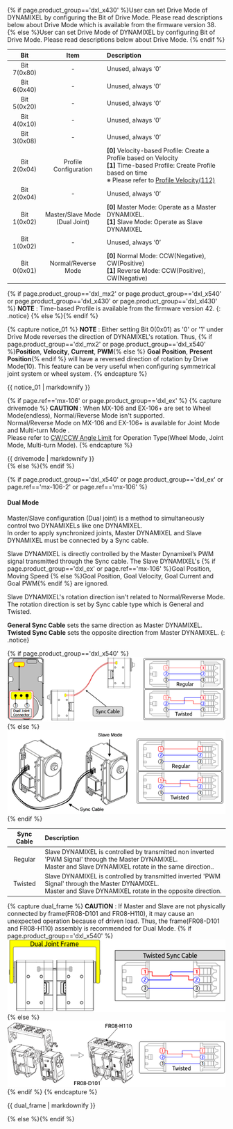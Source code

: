 {% if page.product_group=='dxl_x430' %}User can set Drive Mode of DYNAMIXEL by configuring the Bit of Drive Mode. Please read descriptions below about Drive Mode which is available from the firmware version 38.
{% else %}User can set Drive Mode of DYNAMIXEL by configuring Bit of Drive Mode. Please read descriptions below about Drive Mode. 
{% endif %}

|     Bit     |                Item                 | Description                                                                                                                                                                                                                                                                                                                                      |
|:-----------:|:-----------------------------------:|:-------------------------------------------------------------------------------------------------------------------------------------------------------------------------------------------------------------------------------------------------------------------------------------------------------------------------------------------------|
| Bit 7(0x80) |                  -                  | Unused, always ‘0’                                                                                                                                                                                                                                                                                                                               |
| Bit 6(0x40) |                  -                  | Unused, always ‘0’                                                                                                                                                                                                                                                                                                                               |
| Bit 5(0x20) |                  -                  | Unused, always ‘0’                                                                                                                                                                                                                                                                                                                               |
| Bit 4(0x10) |                  -                  | Unused, always ‘0’                                                                                                                                                                                                                                                                                                                               |
| Bit 3(0x08) |                  -                  | Unused, always ‘0’                                                                                                                                                                                         |{% if page.product_group=='dxl_x430' or page.product_group=='dxl_x540' or page.product_group=='dxl_xl430' or page.ref=='mx-106-2' %} |
| Bit 2(0x04) |        Profile Configuration        | **[0]** Velocity-based Profile:  Create a Profile based on Velocity<br />**[1]** Time-based Profile: Create Profile based on time <br />※ Please refer to [Profile Velocity(112)](#profile-velocity112) |{% else %}                                                                                                                              |
| Bit 2(0x04) |                  -                  | Unused, always ‘0’                                                                                                                                                                                          |{% endif %}{% if page.product_group=='dxl_x540' or page.product_group=='dxl_ex' or page.ref=='mx-106-2' or page.ref=='mx-106' %}    |
| Bit 1(0x02) | Master/Slave Mode<br />(Dual Joint) | **[0]** Master Mode: Operate as a Master DYNAMIXEL.<br />**[1]** Slave Mode: Operate as Slave DYNAMIXEL                                                                                                          |{% else %}                                                                                                                     |
| Bit 1(0x02) |                  -                  | Unused, always ‘0’                                                                                                                                                                                           |{% endif %}                                                                                                                        |
| Bit 0(0x01) |         Normal/Reverse Mode         | **[0]** Normal Mode: CCW(Negative), CW(Positive)<br />**[1]** Reverse Mode: CCW(Positive), CW(Negative)                                                                                                                                                                                                                                          |


{% if page.product_group=='dxl_mx2' or page.product_group=='dxl_x540' or page.product_group=='dxl_x430' or page.product_group=='dxl_xl430' %}
**NOTE** : Time-based Profile is available from the firmware version 42.
{: .notice}
{% else %}{% endif %}

{% capture notice_01 %}
**NOTE** : Either setting Bit 0(0x01) as '0' or '1' under Drive Mode reverses the direction of DYNAMIXEL's rotation. Thus, {% if page.product_group=='dxl_mx2' or page.product_group=='dxl_x540' %}**Position**, **Velocity**, **Current**, **PWM**{% else %} **Goal Position**, **Present Position**{% endif %} will have a reversed direction of rotation by Drive Mode(10). 
This feature can be very useful when configuring symmetrical joint system or wheel system.
{% endcapture %}
<div class="notice">{{ notice_01 | markdownify }}</div>

{% if page.ref=='mx-106' or page.product_group=='dxl_ex' %}
{% capture drivemode %}
**CAUTION** : When MX-106 and EX-106+ are set to Wheel Mode(endless), Normal/Reverse Mode isn't supported.    
Normal/Reverse Mode on MX-106 and EX-106+ is available for Joint Mode and Multi-turn Mode .  
Please refer to [CW/CCW Angle Limit](#cwccw-angle-limit6-8) for Operation Type(Wheel Mode, Joint Mode, Multi-turn Mode).
{% endcapture %}
<div class="notice--warning">{{ drivemode | markdownify }}</div>
{% else %}{% endif %}


{% if page.product_group=='dxl_x540' or page.product_group=='dxl_ex' or page.ref=='mx-106-2' or page.ref=='mx-106' %}
#### Dual Mode
Master/Slave configuration (Dual joint) is a method to simultaneously control two DYNAMIXELs like one DYNAMIXEL.  
In order to apply synchronized joints, Master DYNAMIXEL and Slave DYNAMIXEL must be connected by a Sync cable.  

Slave DYNAMIXEL is directly controlled by the Master Dynamixel’s PWM signal transmitted through the Sync cable. The Slave DYNAMIXEL's {% if page.product_group=='dxl_ex' or page.ref=='mx-106' %}Goal Position, Moving Speed {% else %}Goal Position, Goal Velocity, Goal Current and Goal PWM{% endif %} are ignored.

Slave DYNAMIXEL's rotation direction isn't related to Normal/Reverse Mode. The rotation direction is set by Sync cable type which is General and Twisted.

**General Sync Cable** sets the same direction as Master DYNAMIXEL.  
**Twisted Sync Cable** sets the opposite direction from Master DYNAMIXEL.
{: .notice}

{% if page.product_group=='dxl_x540' %}
![](/assets/images/dxl/x/x-series_dual_joint.png)
{% else %}
![](/assets/images/dxl/ex/ex-106_dual.png)
{% endif %}

| Sync Cable | Description                                                                                                                                                        |
|:---------------------:|:-------------------------------------------------------------------------------------------------------------------------------------------------------------------|
|        Regular        | Slave DYNAMIXEL is controlled by transmitted non inverted 'PWM Signal' through the Master DYNAMIXEL. <br>Master and Slave DYNAMIXEL rotate in the same direction.. |
|        Twisted        | Slave DYNAMIXEL is controlled by transmitted inverted 'PWM Signal' through the Master DYNAMIXEL. <br>Master and Slave DYNAMIXEL rotate in the opposite direction.  |

{% capture dual_frame %}
**CAUTION** : If Master and Slave are not physically connected by frame(FR08-D101 and FR08-H110), it may cause an unexpected operation because of driven load. Thus, the frame(FR08-D101 and FR08-H110) assembly is recommended for Dual Mode.
{% if page.product_group=='dxl_x540' %}
![](/assets/images/dxl/x/x-series_dual_joint_frame.png)
{% else %}
![](/assets/images/dxl/ex/ex-106+_fr08-h110_fr08-d101.png)
{% endif %}
{% endcapture %}
<div class="notice--warning">{{ dual_frame | markdownify }}</div>

{% else %}{% endif %}
